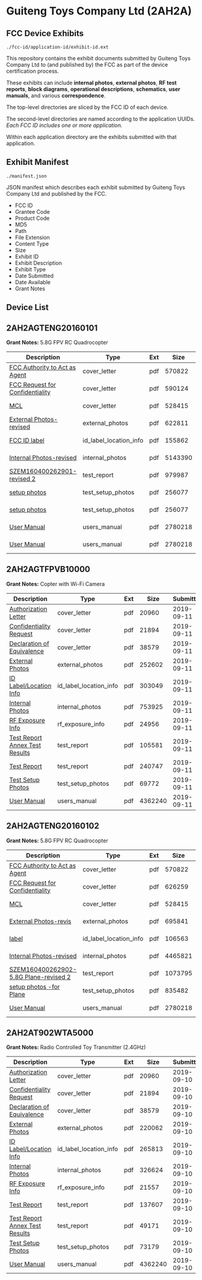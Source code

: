 # Guiteng Toys Company Ltd (2AH2A)
## FCC Device Exhibits

```
./fcc-id/application-id/exhibit-id.ext
```

This repository contains the exhibit documents submitted by Guiteng Toys Company Ltd to (and published by) the FCC as part of the device certification process.

These exhibits can include **internal photos**, **external photos**, **RF test reports**, **block diagrams**, **operational descriptions**, **schematics**, **user manuals**, and various **correspondence**.

The top-level directories are sliced by the FCC ID of each device.

The second-level directories are named according to the application UUIDs. *Each FCC ID includes one or more application.*

Within each application directory are the exhibits submitted with that application. 

## Exhibit Manifest

```
./manifest.json
```

JSON manifest which describes each exhibit submitted by Guiteng Toys Company Ltd and published by the FCC.

- FCC ID
- Grantee Code
- Product Code
- MD5
- Path
- File Extension
- Content Type
- Size
- Exhibit ID
- Exhibit Description
- Exhibit Type
- Date Submitted
- Date Available
- Grant Notes

## Device List
## 2AH2AGTENG20160101
**Grant Notes:** 5.8G FPV RC Quadrocopter

| Description | Type | Ext | Size | Submitted | Available |
| ----------- | ---- | --- | ---- | --------- | --------- |
| [FCC Authority to Act as Agent](2AH2AGTENG20160101/80699eac05b95f866279428542222f6e/3029904.pdf) | cover_letter | pdf | 570822 | 2016-06-16 | 2016-06-16 |
| [FCC Request  for Confidentiality](2AH2AGTENG20160101/80699eac05b95f866279428542222f6e/3029905.pdf) | cover_letter | pdf | 590124 | 2016-06-16 | 2016-06-16 |
| [MCL](2AH2AGTENG20160101/80699eac05b95f866279428542222f6e/3029906.pdf) | cover_letter | pdf | 528415 | 2016-06-16 | 2016-06-16 |
| [External Photos-revised](2AH2AGTENG20160101/80699eac05b95f866279428542222f6e/3029907.pdf) | external_photos | pdf | 622811 | 2016-06-16 | 2016-06-16 |
| [FCC ID label](2AH2AGTENG20160101/80699eac05b95f866279428542222f6e/3029908.pdf) | id_label_location_info | pdf | 155862 | 2016-06-16 | 2016-06-16 |
| [Internal Photos-revised](2AH2AGTENG20160101/80699eac05b95f866279428542222f6e/3029909.pdf) | internal_photos | pdf | 5143390 | 2016-06-16 | 2016-06-16 |
| [SZEM160400262901-revised 2](2AH2AGTENG20160101/80699eac05b95f866279428542222f6e/3029915.pdf) | test_report | pdf | 979987 | 2016-06-16 | 2016-06-16 |
| [setup photos](2AH2AGTENG20160101/80699eac05b95f866279428542222f6e/3029928.pdf) | test_setup_photos | pdf | 256077 | 2016-06-16 | 2016-06-16 |
| [setup photos](2AH2AGTENG20160101/80699eac05b95f866279428542222f6e/3029928.pdf) | test_setup_photos | pdf | 256077 | 2016-06-16 | 2016-06-16 |
| [User Manual](2AH2AGTENG20160101/80699eac05b95f866279428542222f6e/3029927.pdf) | users_manual | pdf | 2780218 | 2016-06-16 | 2016-06-16 |
| [User Manual](2AH2AGTENG20160101/80699eac05b95f866279428542222f6e/3029927.pdf) | users_manual | pdf | 2780218 | 2016-06-16 | 2016-06-16 |
## 2AH2AGTFPVB10000
**Grant Notes:** Copter with Wi-Fi Camera

| Description | Type | Ext | Size | Submitted | Available |
| ----------- | ---- | --- | ---- | --------- | --------- |
| [Authorization Letter](2AH2AGTFPVB10000/09df93d7391ea8fc56f105af9ef6ee24/4439895.pdf) | cover_letter | pdf | 20960 | 2019-09-11 | 2019-09-11 |
| [Confidentiality Request](2AH2AGTFPVB10000/09df93d7391ea8fc56f105af9ef6ee24/4439896.pdf) | cover_letter | pdf | 21894 | 2019-09-11 | 2019-09-11 |
| [Declaration of Equivalence](2AH2AGTFPVB10000/09df93d7391ea8fc56f105af9ef6ee24/4439903.pdf) | cover_letter | pdf | 38579 | 2019-09-11 | 2019-09-11 |
| [External Photos](2AH2AGTFPVB10000/09df93d7391ea8fc56f105af9ef6ee24/4440117.pdf) | external_photos | pdf | 252602 | 2019-09-11 | 2019-09-11 |
| [ID Label/Location Info](2AH2AGTFPVB10000/09df93d7391ea8fc56f105af9ef6ee24/4440116.pdf) | id_label_location_info | pdf | 303049 | 2019-09-11 | 2019-09-11 |
| [Internal Photos](2AH2AGTFPVB10000/09df93d7391ea8fc56f105af9ef6ee24/4440118.pdf) | internal_photos | pdf | 753925 | 2019-09-11 | 2019-09-11 |
| [RF Exposure Info](2AH2AGTFPVB10000/09df93d7391ea8fc56f105af9ef6ee24/4440496.pdf) | rf_exposure_info | pdf | 24956 | 2019-09-11 | 2019-09-11 |
| [Test Report Annex Test Results](2AH2AGTFPVB10000/09df93d7391ea8fc56f105af9ef6ee24/4440120.pdf) | test_report | pdf | 105581 | 2019-09-11 | 2019-09-11 |
| [Test Report](2AH2AGTFPVB10000/09df93d7391ea8fc56f105af9ef6ee24/4440497.pdf) | test_report | pdf | 240747 | 2019-09-11 | 2019-09-11 |
| [Test Setup Photos](2AH2AGTFPVB10000/09df93d7391ea8fc56f105af9ef6ee24/4440121.pdf) | test_setup_photos | pdf | 69772 | 2019-09-11 | 2019-09-11 |
| [User Manual](2AH2AGTFPVB10000/09df93d7391ea8fc56f105af9ef6ee24/4439884.pdf) | users_manual | pdf | 4362240 | 2019-09-11 | 2019-09-11 |
## 2AH2AGTENG20160102
**Grant Notes:** 5.8G FPV RC Quadrocopter

| Description | Type | Ext | Size | Submitted | Available |
| ----------- | ---- | --- | ---- | --------- | --------- |
| [FCC Authority to Act as Agent](2AH2AGTENG20160102/2ece7f424a9e300406c6e6197a28f6cf/3029904.pdf) | cover_letter | pdf | 570822 | 2016-06-21 | 2016-06-23 |
| [FCC Request  for Confidentiality](2AH2AGTENG20160102/2ece7f424a9e300406c6e6197a28f6cf/3034745.pdf) | cover_letter | pdf | 626259 | 2016-06-21 | 2016-06-23 |
| [MCL](2AH2AGTENG20160102/2ece7f424a9e300406c6e6197a28f6cf/3029906.pdf) | cover_letter | pdf | 528415 | 2016-06-21 | 2016-06-23 |
| [External Photos-revis](2AH2AGTENG20160102/2ece7f424a9e300406c6e6197a28f6cf/3034747.pdf) | external_photos | pdf | 695841 | 2016-06-21 | 2016-06-23 |
| [label](2AH2AGTENG20160102/2ece7f424a9e300406c6e6197a28f6cf/3034749.pdf) | id_label_location_info | pdf | 106563 | 2016-06-21 | 2016-06-23 |
| [Internal Photos-revised](2AH2AGTENG20160102/2ece7f424a9e300406c6e6197a28f6cf/3034748.pdf) | internal_photos | pdf | 4465821 | 2016-06-21 | 2016-06-23 |
| [SZEM160400262902-5.8G Plane-revised 2](2AH2AGTENG20160102/2ece7f424a9e300406c6e6197a28f6cf/3038470.pdf) | test_report | pdf | 1073795 | 2016-06-23 | 2016-06-23 |
| [setup photos -for Plane](2AH2AGTENG20160102/2ece7f424a9e300406c6e6197a28f6cf/3034753.pdf) | test_setup_photos | pdf | 835482 | 2016-06-21 | 2016-06-23 |
| [User Manual](2AH2AGTENG20160102/2ece7f424a9e300406c6e6197a28f6cf/3029927.pdf) | users_manual | pdf | 2780218 | 2016-06-21 | 2016-06-23 |
## 2AH2AT902WTA5000
**Grant Notes:** Radio Controlled Toy Transmitter (2.4GHz)

| Description | Type | Ext | Size | Submitted | Available |
| ----------- | ---- | --- | ---- | --------- | --------- |
| [Authorization Letter](2AH2AT902WTA5000/bd3bbdda0bc446ce248cfc770bfb1583/4439895.pdf) | cover_letter | pdf | 20960 | 2019-09-10 | 2019-09-10 |
| [Confidentiality Request](2AH2AT902WTA5000/bd3bbdda0bc446ce248cfc770bfb1583/4439896.pdf) | cover_letter | pdf | 21894 | 2019-09-10 | 2019-09-10 |
| [Declaration of Equivalence](2AH2AT902WTA5000/bd3bbdda0bc446ce248cfc770bfb1583/4439903.pdf) | cover_letter | pdf | 38579 | 2019-09-10 | 2019-09-10 |
| [External Photos](2AH2AT902WTA5000/bd3bbdda0bc446ce248cfc770bfb1583/4439890.pdf) | external_photos | pdf | 220062 | 2019-09-10 | 2019-09-10 |
| [ID Label/Location Info](2AH2AT902WTA5000/bd3bbdda0bc446ce248cfc770bfb1583/4439889.pdf) | id_label_location_info | pdf | 265813 | 2019-09-10 | 2019-09-10 |
| [Internal Photos](2AH2AT902WTA5000/bd3bbdda0bc446ce248cfc770bfb1583/4439891.pdf) | internal_photos | pdf | 326624 | 2019-09-10 | 2019-09-10 |
| [RF Exposure Info](2AH2AT902WTA5000/bd3bbdda0bc446ce248cfc770bfb1583/4439888.pdf) | rf_exposure_info | pdf | 21557 | 2019-09-10 | 2019-09-10 |
| [Test Report](2AH2AT902WTA5000/bd3bbdda0bc446ce248cfc770bfb1583/4439892.pdf) | test_report | pdf | 137607 | 2019-09-10 | 2019-09-10 |
| [Test Report Annex Test Results](2AH2AT902WTA5000/bd3bbdda0bc446ce248cfc770bfb1583/4439893.pdf) | test_report | pdf | 49171 | 2019-09-10 | 2019-09-10 |
| [Test Setup Photos](2AH2AT902WTA5000/bd3bbdda0bc446ce248cfc770bfb1583/4439894.pdf) | test_setup_photos | pdf | 73179 | 2019-09-10 | 2019-09-10 |
| [User Manual](2AH2AT902WTA5000/bd3bbdda0bc446ce248cfc770bfb1583/4439884.pdf) | users_manual | pdf | 4362240 | 2019-09-10 | 2019-09-10 |
